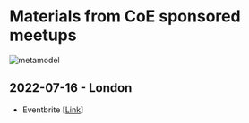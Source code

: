 # Materials from CoE sponsored meetups

![metamodel](https://i.ibb.co/3fq3rnP/the-metamodel-v01.jpg)

## 2022-07-16 - London

- Eventbrite [<a href="https://www.eventbrite.com/e/numerai-community-meetuphackathon-tickets-353999751787" target="_blank">Link</a>]
